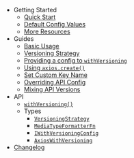 - Getting Started
    - [Quick Start](quick-start.md)
    - [Default Config Values](default-config-values.md)
    - [More Resources](more-resources.md)
- Guides
    - [Basic Usage](guides/basic-usage.md)
    - [Versioning Strategy](guides/versioning-strategy.md)
    - [Providing a config to `withVersioning`](guides/providing-with-versioning-config.md)
    - [Using `axios.create()`](guides/using-axios-create.md)
    - [Set Custom Key Name](guides/set-custom-key-name.md)
    - [Overriding API Config](guides/overriding-api-config.md)
    - [Mixing API Versions](guides/mixing-api-versions.md)
- API
    - [`withVersioning()`](api/withVersioning.md)
    - Types
        - [`VersioningStrategy`](api/types/VersioningStrategy.md)
        - [`MediaTypeFormatterFn`](api/types/MediaTypeFormatterFn.md)
        - [`IWithVersioningConfig`](api/types/IWithVersioningConfig.md)
        - [`AxiosWithVersioning`](api/types/AxiosWithVersioning.md)
- [Changelog](https://github.com/Weffe/axios-api-versioning/blob/master/CHANGELOG.md)
